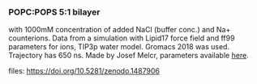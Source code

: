 ### POPC:POPS 5:1 bilayer 
with 1000mM concentration of added NaCl (buffer conc.) and Na+ counterions.
Data from a simulation with Lipid17 force field and ff99 parameters for ions, TIP3p water model.
Gromacs 2018 was used. Trajectory has 650 ns. 
Made by Josef Melcr, parameters available [here](https://github.com/jmelcr/ecc_lipids/tree/master/topologies).

files:
https://doi.org/10.5281/zenodo.1487906

